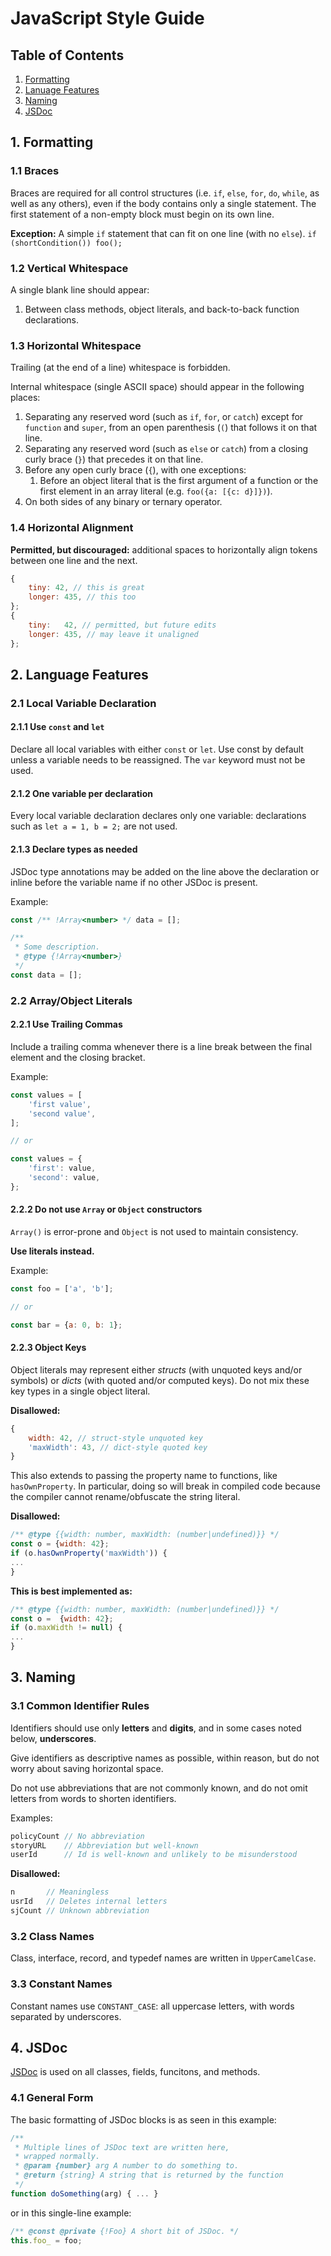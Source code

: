 # JavaScript Style Guide

## Table of Contents
1. [Formatting](#1-formatting)
2. [Lanuage Features](#2-language-features)
3. [Naming](#3-naming)
4. [JSDoc](#4-jsdoc)

## 1. Formatting

### 1.1 Braces
Braces are required for all control structures (i.e. `if`, `else`, `for`, `do`, `while`, as well as any others), even if the body contains only a single statement. The first statement of a non-empty block must begin on its own line.

**Exception:** A simple `if` statement that can fit on one line (with no `else`).
`if  (shortCondition()) foo();`

### 1.2 Vertical Whitespace
A single blank line should appear:
1. Between class methods, object literals, and back-to-back function declarations.

### 1.3 Horizontal Whitespace
Trailing (at the end of a line) whitespace is forbidden.

Internal whitespace (single ASCII space) should appear in the following places:
1.  Separating any reserved word (such as  `if`,  `for`, or  `catch`) except for  `function`  and  `super`, from an open parenthesis (`(`) that follows it on that line.
2.  Separating any reserved word (such as  `else`  or  `catch`) from a closing curly brace (`}`) that precedes it on that line.
3.  Before any open curly brace (`{`), with one exceptions:
    1.  Before an object literal that is the first argument of a function or the first element in an array literal (e.g.  `foo({a: [{c: d}]})`).
4.  On both sides of any binary or ternary operator.

### 1.4 Horizontal Alignment
**Permitted, but discouraged:** additional spaces to horizontally align tokens between one line and the next.
```js
{
	tiny: 42, // this is great
	longer: 435, // this too 
};
{
	tiny:   42, // permitted, but future edits
	longer: 435, // may leave it unaligned
};
```

## 2. Language Features

### 2.1 Local Variable Declaration
#### 2.1.1 Use `const` and `let`
Declare all local variables with either `const` or `let`. Use const by default unless a variable needs to be reassigned. The `var` keyword must not be used.

#### 2.1.2 One variable per declaration
Every local variable declaration declares only one variable: declarations such as  `let a = 1, b = 2;`  are not used.

#### 2.1.3 Declare types as needed
JSDoc type annotations may be added on the line above the declaration or inline before the variable name if no other JSDoc is present.

Example:
```js
const /** !Array<number> */ data = [];

/**
 * Some description.
 * @type {!Array<number>}
 */
const data = [];
```

### 2.2 Array/Object Literals

#### 2.2.1 Use Trailing Commas
Include a trailing comma whenever there is a line break between the final element and the closing bracket.

Example:
```js
const values = [
	'first value',
	'second value',
];

// or

const values = {
	'first': value,
	'second': value,
};
```

#### 2.2.2 Do not use `Array` or `Object` constructors
`Array()` is error-prone and `Object` is not used to maintain consistency.

**Use literals instead.**

Example:
```js
const foo = ['a', 'b'];

// or

const bar = {a: 0, b: 1};
```

#### 2.2.3 Object Keys
Object literals may represent either  _structs_  (with unquoted keys and/or symbols) or  _dicts_  (with quoted and/or computed keys). Do not mix these key types in a single object literal.

**Disallowed:**
```js
{
	width: 42, // struct-style unquoted key
	'maxWidth': 43, // dict-style quoted key
}
```

This also extends to passing the property name to functions, like  `hasOwnProperty`. In particular, doing so will break in compiled code because the compiler cannot rename/obfuscate the string literal.

**Disallowed:**
```js
/** @type {{width: number, maxWidth: (number|undefined)}} */
const o = {width: 42};
if (o.hasOwnProperty('maxWidth')) {
...
}
```

**This is best implemented as:**
```js
/** @type {{width: number, maxWidth: (number|undefined)}} */
const o =  {width: 42};
if (o.maxWidth != null) {
...
}


```

## 3. Naming
### 3.1 Common Identifier Rules
Identifiers should use only **letters** and **digits**, and in some cases noted below, **underscores**.

Give identifiers as descriptive names as possible, within reason, but do not worry about saving horizontal space.

Do not use abbreviations that are not commonly known, and do not omit letters from words to shorten identifiers.

Examples:
```js
policyCount	// No abbreviation
storyURL 	// Abbreviation but well-known
userId		// Id is well-known and unlikely to be misunderstood
```

**Disallowed:**
```js
n		// Meaningless
usrId	// Deletes internal letters
sjCount	// Unknown abbreviation
```

### 3.2 Class Names
Class, interface, record, and typedef names are written in `UpperCamelCase`.

### 3.3 Constant Names
Constant names use `CONSTANT_CASE`: all uppercase letters, with words separated by underscores.

## 4. JSDoc
[JSDoc](https://jsdoc.app/) is used on all classes, fields, funcitons, and methods.

### 4.1 General Form
The basic formatting of JSDoc blocks is as seen in this example:

```js
/**
 * Multiple lines of JSDoc text are written here,
 * wrapped normally.
 * @param {number} arg A number to do something to.
 * @return {string} A string that is returned by the function
 */
function doSomething(arg) { ... }
```

or in this single-line example:

```js
/** @const @private {!Foo} A short bit of JSDoc. */
this.foo_ = foo;
```
